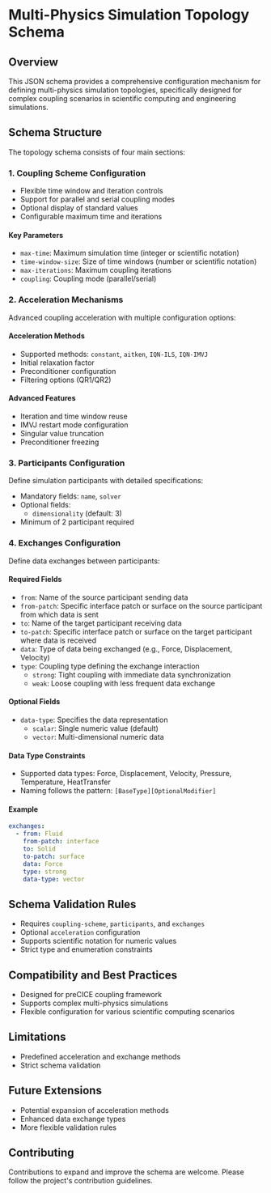 # Multi-Physics Simulation Topology Schema

## Overview

This JSON schema provides a comprehensive configuration mechanism for defining multi-physics simulation topologies, specifically designed for complex coupling scenarios in scientific computing and engineering simulations.

## Schema Structure

The topology schema consists of four main sections:

### 1. Coupling Scheme Configuration
- Flexible time window and iteration controls
- Support for parallel and serial coupling modes
- Optional display of standard values
- Configurable maximum time and iterations

#### Key Parameters
- `max-time`: Maximum simulation time (integer or scientific notation)
- `time-window-size`: Size of time windows (number or scientific notation)
- `max-iterations`: Maximum coupling iterations
- `coupling`: Coupling mode (parallel/serial)

### 2. Acceleration Mechanisms
Advanced coupling acceleration with multiple configuration options:

#### Acceleration Methods
- Supported methods: `constant`, `aitken`, `IQN-ILS`, `IQN-IMVJ`
- Initial relaxation factor
- Preconditioner configuration
- Filtering options (QR1/QR2)

#### Advanced Features
- Iteration and time window reuse
- IMVJ restart mode configuration
- Singular value truncation
- Preconditioner freezing

### 3. Participants Configuration
Define simulation participants with detailed specifications:

- Mandatory fields: `name`, `solver`
- Optional fields: 
  - `dimensionality` (default: 3)
- Minimum of 2 participant required

### 4. Exchanges Configuration
Define data exchanges between participants:

#### Required Fields
- `from`: Name of the source participant sending data
- `from-patch`: Specific interface patch or surface on the source participant from which data is sent
- `to`: Name of the target participant receiving data
- `to-patch`: Specific interface patch or surface on the target participant where data is received
- `data`: Type of data being exchanged (e.g., Force, Displacement, Velocity)
- `type`: Coupling type defining the exchange interaction
  - `strong`: Tight coupling with immediate data synchronization
  - `weak`: Loose coupling with less frequent data exchange

#### Optional Fields
- `data-type`: Specifies the data representation
  - `scalar`: Single numeric value (default)
  - `vector`: Multi-dimensional numeric data

#### Data Type Constraints
- Supported data types: Force, Displacement, Velocity, Pressure, Temperature, HeatTransfer
- Naming follows the pattern: `[BaseType][OptionalModifier]`

#### Example
```yaml
exchanges:
  - from: Fluid
    from-patch: interface
    to: Solid
    to-patch: surface
    data: Force
    type: strong
    data-type: vector
```

## Schema Validation Rules

- Requires `coupling-scheme`, `participants`, and `exchanges`
- Optional `acceleration` configuration
- Supports scientific notation for numeric values
- Strict type and enumeration constraints

## Compatibility and Best Practices

- Designed for preCICE coupling framework
- Supports complex multi-physics simulations
- Flexible configuration for various scientific computing scenarios

## Limitations

- Predefined acceleration and exchange methods
- Strict schema validation

## Future Extensions

- Potential expansion of acceleration methods
- Enhanced data exchange types
- More flexible validation rules

## Contributing

Contributions to expand and improve the schema are welcome. Please follow the project's contribution guidelines.